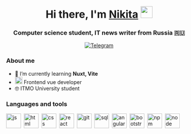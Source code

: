 <h1 align="center">Hi there, I'm <a href="https://daniilshat.ru/" target="_blank">Nikita</a> 
<img src="https://github.com/blackcater/blackcater/raw/main/images/Hi.gif" height="32"/></h1>
<h3 align="center">Computer science student, IT news writer from Russia 🇷🇺</h3>

<div id="socials" align="center">
	<a href="https://t.me/quartZXy">
		<img src="https://img.shields.io/badge/Telegram-blue?style=for-the-badge&logo=telegram&logoColor=white" alt="Telegram"/>
	</a>
</div>

### About me
- 🌱 I’m currently learning **Nuxt, Vite**
-  <img src="https://cdn.jsdelivr.net/gh/devicons/devicon/icons/vuejs/vuejs-original.svg" width="20" height="20"/> Frontend vue developer
- 🤓 ITMO University student

### Languages and tools
<img src="https://cdn.jsdelivr.net/gh/devicons/devicon/icons/javascript/javascript-original.svg" title="js" width="40" height="40"/>&nbsp;
<img src="https://cdn.jsdelivr.net/gh/devicons/devicon/icons/html5/html5-original.svg" title="html" width="40" height="40"/>&nbsp;
<img src="https://cdn.jsdelivr.net/gh/devicons/devicon/icons/css3/css3-original.svg" title="css" width="40" height="40"/>&nbsp;
<img src="https://cdn.jsdelivr.net/gh/devicons/devicon/icons/react/react-original.svg" title="react" width="40" height="40"/>&nbsp;
<img src="https://cdn.jsdelivr.net/gh/devicons/devicon/icons/git/git-plain.svg" title="git" width="40" height="40"/>&nbsp;
<img src="https://cdn.jsdelivr.net/gh/devicons/devicon/icons/postgresql/postgresql-original.svg" title="sql" width="40" height="40"/>&nbsp;
<img src="https://cdn.jsdelivr.net/gh/devicons/devicon/icons/angularjs/angularjs-original.svg" title="angular" width="40" height="40"/>&nbsp;
<img src="https://cdn.jsdelivr.net/gh/devicons/devicon/icons/bootstrap/bootstrap-plain.svg" title="bootstrap" width="40" height="40"/>&nbsp;
<img src="https://cdn.jsdelivr.net/gh/devicons/devicon/icons/npm/npm-original-wordmark.svg" title="npm" width="40" height="40"/>&nbsp;
<img src="https://cdn.jsdelivr.net/gh/devicons/devicon/icons/nodejs/nodejs-original.svg" title="node" width="40" height="40"/>&nbsp;




<!-- ### Hi there 👋
- 🐍 Frontend vue developer

**Nikita-quartZ/Nikita-quartZ** is a ✨ _special_ ✨ repository because its `README.md` (this file) appears on your GitHub profile.

Here are some ideas to get you started:

- 🔭 I’m currently working on ...
- 🌱 I’m currently learning ...
- 👯 I’m looking to collaborate on ...
- 🤔 I’m looking for help with ...
- 💬 Ask me about ...
- 📫 How to reach me: ...
- 😄 Pronouns: ...
- ⚡ Fun fact: ...
-->
